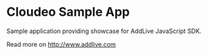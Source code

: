 Cloudeo Sample App
==================

Sample application providing showcase for AddLive JavaScript SDK.

Read more on http://www.addlive.com
